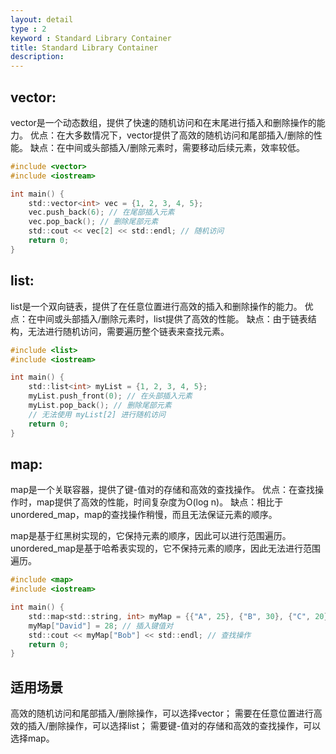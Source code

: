 ```yaml
---
layout: detail
type : 2
keyword : Standard Library Container
title: Standard Library Container
description: 
---
```


## vector:
vector是一个动态数组，提供了快速的随机访问和在末尾进行插入和删除操作的能力。
优点：在大多数情况下，vector提供了高效的随机访问和尾部插入/删除的性能。
缺点：在中间或头部插入/删除元素时，需要移动后续元素，效率较低。
```c
#include <vector>
#include <iostream>

int main() {
    std::vector<int> vec = {1, 2, 3, 4, 5};
    vec.push_back(6); // 在尾部插入元素
    vec.pop_back(); // 删除尾部元素
    std::cout << vec[2] << std::endl; // 随机访问
    return 0;
}
```

## list:
list是一个双向链表，提供了在任意位置进行高效的插入和删除操作的能力。
优点：在中间或头部插入/删除元素时，list提供了高效的性能。
缺点：由于链表结构，无法进行随机访问，需要遍历整个链表来查找元素。

```c
#include <list>
#include <iostream>

int main() {
    std::list<int> myList = {1, 2, 3, 4, 5};
    myList.push_front(0); // 在头部插入元素
    myList.pop_back(); // 删除尾部元素
    // 无法使用 myList[2] 进行随机访问
    return 0;
}

```

## map:
map是一个关联容器，提供了键-值对的存储和高效的查找操作。
优点：在查找操作时，map提供了高效的性能，时间复杂度为O(log n)。
缺点：相比于unordered_map，map的查找操作稍慢，而且无法保证元素的顺序。

map是基于红黑树实现的，它保持元素的顺序，因此可以进行范围遍历。
unordered_map是基于哈希表实现的，它不保持元素的顺序，因此无法进行范围遍历。

```c
#include <map>
#include <iostream>

int main() {
    std::map<std::string, int> myMap = {{"A", 25}, {"B", 30}, {"C", 20}};
    myMap["David"] = 28; // 插入键值对
    std::cout << myMap["Bob"] << std::endl; // 查找操作
    return 0;
}
```

## 适用场景
高效的随机访问和尾部插入/删除操作，可以选择vector；
需要在任意位置进行高效的插入/删除操作，可以选择list；
需要键-值对的存储和高效的查找操作，可以选择map。                                                                            